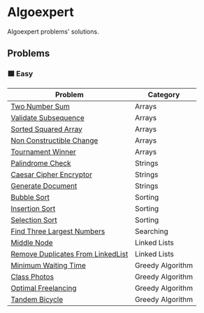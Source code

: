 
# Algoexpert

Algoexpert problems' solutions.

## Problems

### 🟩 Easy

| Problem | Category |
| ------------- | ------------- |
| [Two Number Sum](./easy/twoNumberSum.py)  | Arrays  |
| [Validate Subsequence](./easy/validateSubsequence.py)  | Arrays  |
| [Sorted Squared Array](./easy/sortedSquaredArray.py)  | Arrays  |
| [Non Constructible Change](./easy/nonConstructibleChange.py)  | Arrays  |
| [Tournament Winner](./easy/tournamentWinner.py)  | Arrays  |
| [Palindrome Check](./easy/isPalindrome.py)  | Strings  |
| [Caesar Cipher Encryptor](./easy/caesarCipherEncryptor.py)  | Strings  |
| [Generate Document](./easy/generateDocument.py)  | Strings  |
| [Bubble Sort](./easy/bubbleSort.py)  | Sorting  |
| [Insertion Sort](./easy/insertionSort.py)  | Sorting  |
| [Selection Sort](./easy/selectionSort.py)  | Sorting  |
| [Find Three Largest Numbers](./easy/findThreeLargestNumbers.py)  | Searching  |
| [Middle Node](./easy/middleNode.py)  | Linked Lists  |
| [Remove Duplicates From LinkedList](./easy/removeDuplicatesFromLinkedList.py)  | Linked Lists  |
| [Minimum Waiting Time](./easy/minimumWaitingTime.py)  | Greedy Algorithm  |
| [Class Photos](./easy/classPhotos.py)  | Greedy Algorithm  |
| [Optimal Freelancing](./easy/optimalFreelancing.py)  | Greedy Algorithm  |
| [Tandem Bicycle](./easy/tandemBicycle.py)  | Greedy Algorithm  |
